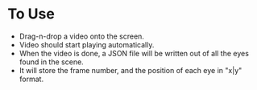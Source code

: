 To Use
==

* Drag-n-drop a video onto the screen. 
* Video should start playing automatically. 
* When the video is done, a JSON file will be written out of all the eyes found in the scene. 
* It will store the frame number, and the position of each eye in "x|y" format. 

